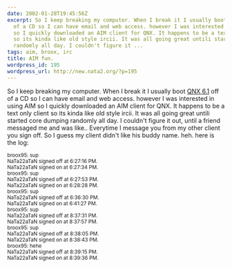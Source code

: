 ```yaml
---
date: 2002-01-28T19:45:56Z
excerpt: So I keep breaking my computer. When I break it I usually boot QNX 6.1 off
  of a CD so I can have email and web access. however I was interested in using AIM
  so I quickly downloaded an AIM client for QNX. It happens to be a text only client
  so its kinda like old style ircii. It was all going great untili started core dumping
  randomly all day. I couldn't figure it ...
tags: aim, broox, irc
title: AIM fun.
wordpress_id: 195
wordpress_url: http://new.nata2.org/?p=195
---
```


So I keep breaking my computer. When I break it I usually boot <a href="http://www.qnx.com">QNX 6.1</a> off of a CD so I can have email and web access. however I was interested in using AIM so I quickly downloaded an AIM client for QNX. It happens to be a text only client so its kinda like old style ircii. It was all going great untili started core dumping randomly all day. I couldn't figure it out, until a friend messaged me and was like.. Everytime I message you from my other client you sign off. So I guess my client didn't like his buddy name. heh. here is the log:<br/>

<small>
broox95: sup<br/>
NaTa22aTaN signed off at 6:27:16 PM. <br/>
NaTa22aTaN signed on at 6:27:34 PM. <br/>
broox95: sup<br/>
NaTa22aTaN signed off at 6:27:53 PM. <br/>
NaTa22aTaN signed on at 6:28:28 PM. <br/>
broox95: sup<br/>
NaTa22aTaN signed off at 6:36:30 PM. <br/>
NaTa22aTaN signed on at 6:41:27 PM. <br/>
broox95: sup<br/>
NaTa22aTaN signed off at 8:37:31 PM. <br/>
NaTa22aTaN signed on at 8:37:57 PM. <br/>
broox95: sup<br/>
NaTa22aTaN signed off at 8:38:05 PM. <br/>
NaTa22aTaN signed on at 8:38:43 PM. <br/>
broox95: hehe<br/>
NaTa22aTaN signed off at 8:39:15 PM. <br/>
NaTa22aTaN signed on at 8:39:36 PM. <br/>
</small>
